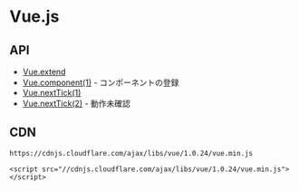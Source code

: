 # Vue.js

## API

- [Vue.extend](https://jsfiddle.net/stageclear/ek69zqs4/) 
- [Vue.component(1)](https://jsfiddle.net/stageclear/p8mdpjn4/) - コンポーネントの登録
- [Vue.nextTick(1)](https://jsfiddle.net/stageclear/wvL9nvnm/)
- [Vue.nextTick(2)](https://jsfiddle.net/stageclear/noct6nn6/) - 動作未確認



## CDN

```
https://cdnjs.cloudflare.com/ajax/libs/vue/1.0.24/vue.min.js

<script src="//cdnjs.cloudflare.com/ajax/libs/vue/1.0.24/vue.min.js"></script>
```
